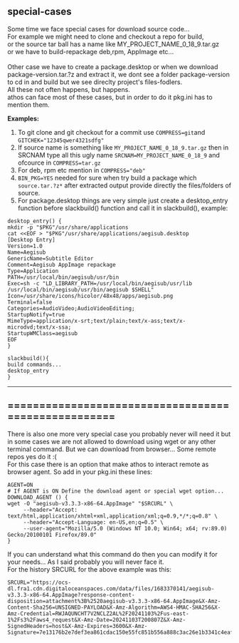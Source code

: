 ## special-cases 

Some time we face special cases for download source code...<br>
For example we might need to clone and checkout a repo for build,<br> or the source tar ball has a name like MY_PROJECT_NAME_0_18_9.tar.gz <br> or we have to build-repackage deb,rpm, AppImage etc...<br>  
Other case we have to create a package.desktop or when we download package-version.tar.?z and extract it, we dont see a folder package-version to cd in and build but we see direclty project's files-fodlers. <br>
All these not often happens, but happens. 
<br>
athos can face most of these cases, but in order to do it pkg.ini has to mention them.<p>

**Examples:**<br>
1. To git clone and git checkout for a commit use `COMPRESS=git`and `GITCHEK="12345qwer4321sdfg"` 
2. If source name is something like `MY_PROJECT_NAME_0_18_9.tar.gz` then in SRCNAM type all this ugly name `SRCNAM=MY_PROJECT_NAME_0_18_9` and ofcource in `COMPRESS=tar.gz`
3. For deb, rpm etc mention in `COMPRESS="deb"`
4. `BIN_PKG=YES` needed for sure when try build a package which `source.tar.?z*` after extracted  output provide directly the files/folders of source.
5. For package.desktop things are very simple just create a desktop_entry function before slackbuild() function and call it in slackbuild(), example:

```
desktop_entry() {
mkdir -p "$PKG"/usr/share/applications
cat <<EOF > "$PKG"/usr/share/applications/aegisub.desktop
[Desktop Entry]
Version=1.0
Name=Aegisub
GenericName=Subtitle Editor
Comment=Aegisub AppImage repackage
Type=Application
PATH=/usr/local/bin/aegisub/usr/bin
Exec=sh -c "LD_LIBRARY_PATH=/usr/local/bin/aegisub/usr/lib /usr/local/bin/aegisub/usr/bin/aegisub $SHELL"
Icon=/usr/share/icons/hicolor/48x48/apps/aegisub.png
Terminal=false
Categories=AudioVideo;AudioVideoEditing;
StartupNotify=true
MimeType=application/x-srt;text/plain;text/x-ass;text/x-microdvd;text/x-ssa;
StartupWMClass=aegisub
EOF
}

slackbuild(){
build commands...
desktop_entry
}
```
---
====================================================
---

There is also one more very special case you probably never will need it but in some cases we are not allowed to download using wget or any other terminal command. But we can download from browser... Some remote repos yes do it :(<br>
For this case there is an option that make athos to interact remote as browser agent.
So add in your pkg.ini these lines:
```
AGENT=ON
# If AGENT is ON Define the download agent or special wget option...
DOWNLOAD_AGENT () {
wget -O "aegisub-v3.3.3-x86-64.AppImage" "$SRCURL" \
     --header="Accept: text/html,application/xhtml+xml,application/xml;q=0.9,*/*;q=0.8" \
     --header="Accept-Language: en-US,en;q=0.5" \
     --user-agent="Mozilla/5.0 (Windows NT 10.0; Win64; x64; rv:89.0) Gecko/20100101 Firefox/89.0"
}
```

If you can understand what this command do then you can modify it for your needs... As I said probably you will never face it. <br>
For the history SRCURL for the above example was this:
```
SRCURL="https://ocs-dl.fra1.cdn.digitaloceanspaces.com/data/files/1683370141/aegisub-v3.3.3-x86-64.AppImage?response-content-disposition=attachment%3B%2520aegisub-v3.3.3-x86-64.AppImage&X-Amz-Content-Sha256=UNSIGNED-PAYLOAD&X-Amz-Algorithm=AWS4-HMAC-SHA256&X-Amz-Credential=RWJAQUNCHT7V2NCLZ2AL%2F20241103%2Fus-east-1%2Fs3%2Faws4_request&X-Amz-Date=20241103T200807Z&X-Amz-SignedHeaders=host&X-Amz-Expires=3600&X-Amz-Signature=7e13176b2e7def3ea861cdac150e55fc851b556a888c3ac26e1b3341c4eafb68"
```




